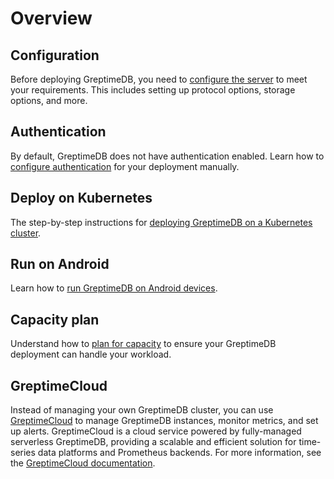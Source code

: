 # Overview

## Configuration

Before deploying GreptimeDB, you need to [configure the server](configuration.md) to meet your requirements. This includes setting up protocol options, storage options, and more.

## Authentication

By default, GreptimeDB does not have authentication enabled. Learn how to [configure authentication](./authentication/overview.md) for your deployment manually.

## Deploy on Kubernetes

The step-by-step instructions for [deploying GreptimeDB on a Kubernetes cluster](./deploy-on-kubernetes/overview.md).

## Run on Android

Learn how to [run GreptimeDB on Android devices](run-on-android.md).

## Capacity plan

Understand how to [plan for capacity](/user-guide/administration/capacity-plan.md) to ensure your GreptimeDB deployment can handle your workload.

## GreptimeCloud

Instead of managing your own GreptimeDB cluster,
you can use [GreptimeCloud](https://greptime.cloud) to manage GreptimeDB instances, monitor metrics, and set up alerts.
GreptimeCloud is a cloud service powered by fully-managed serverless GreptimeDB, providing a scalable and efficient solution for time-series data platforms and Prometheus backends.
For more information, see the [GreptimeCloud documentation](https://docs.greptime.com/nightly/greptimecloud/overview).
